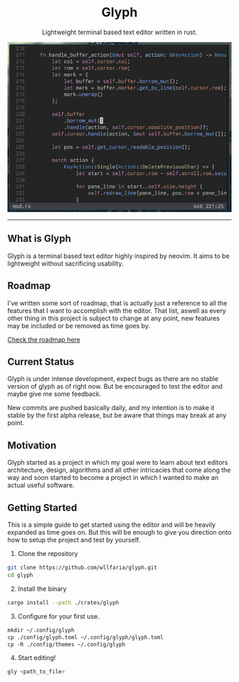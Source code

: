 <div align="center">

<h1>Glyph</h1>

Lightweight terminal based text editor written in rust.

<img src="./.github/assets/banner.png" />

</div>

---

## What is Glyph

Glyph is a terminal based text editor highly inspired by neovim. It aims to be
lightweight without sacrificing usability.

## Roadmap
I've written some sort of roadmap, that is actually just a reference to all the
features that I want to accomplish with the editor. That list, aswell as every
other thing in this project is subject to change at any point, new features may
be included or be removed as time goes by.

[Check the roadmap here](./ROADMAP.md)

## Current Status

Glyph is under intense development, expect bugs as there are no stable version
of glyph as of right now. But be encouraged to test the editor and maybe give me
some feedback.

New commits are pushed basically daily, and my intention is to make it stable by
the first alpha release, but be aware that things may break at any point.

## Motivation

Glyph started as a project in which my goal were to learn about text editors 
architecture, design, algorithms and all other intricacies that come along the 
way and soon started to become a project in which I wanted to make an actual
useful software.

## Getting Started

This is a simple guide to get started using the editor and will be heavily 
expanded as time goes on. But this will be enough to give you direction onto how
to setup the project and test by yourself.

1. Clone the repository
```sh
git clone https://github.com/wllfaria/glyph.git
cd glyph
```

2. Install the binary
```sh
cargo install --path ./crates/glyph
```

3. Configure for your first use.
```
mkdir ~/.config/glyph
cp ./config/glyph.toml ~/.config/glyph/glyph.toml
cp -R ./config/themes ~/.config/glyph
```

4. Start editing!
```sh
gly <path_to_file>
```
